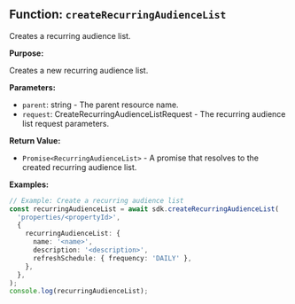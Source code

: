 ## Function: `createRecurringAudienceList`

Creates a recurring audience list.

**Purpose:**

Creates a new recurring audience list.

**Parameters:**

- `parent`: string - The parent resource name.
- `request`: CreateRecurringAudienceListRequest - The recurring audience list request parameters.

**Return Value:**

- `Promise<RecurringAudienceList>` - A promise that resolves to the created recurring audience list.

**Examples:**

```typescript
// Example: Create a recurring audience list
const recurringAudienceList = await sdk.createRecurringAudienceList(
  'properties/<propertyId>',
  {
    recurringAudienceList: {
      name: '<name>',
      description: '<description>',
      refreshSchedule: { frequency: 'DAILY' },
    },
  },
);
console.log(recurringAudienceList);
```
